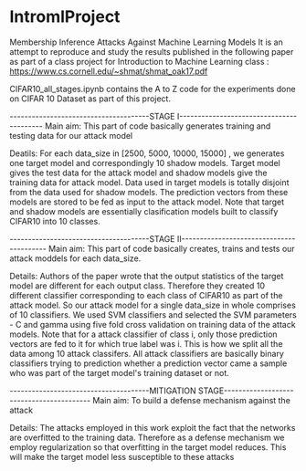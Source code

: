 # IntromlProject
Membership Inference Attacks Against Machine Learning Models
It is an attempt to reproduce and study the results published in the following paper as part of a class project for Introduction to Machine Learning class :
https://www.cs.cornell.edu/~shmat/shmat_oak17.pdf

CIFAR10_all_stages.ipynb contains the A to Z code for the experiments done on CIFAR 10 Dataset as part of this project.

--------------------------------------STAGE I-----------------------------------------
Main aim: This part of code basically generates training and testing data for our attack model

Deatils: For each data_size in [2500, 5000, 10000, 15000] , we generates one target model and correspondingly 10 shadow models. Target model gives the test data for the attack model and shadow models give the training data for attack model. Data used in target models is totally disjoint from the data used for shadow models. The prediction vectors from these models are stored to be fed as input to the attack model. Note that target and shadow models are essentially clasification models built to classify CIFAR10 into 10 classes.

--------------------------------------STAGE II-----------------------------------------
Main aim: This part of code basically creates, trains and tests our attack moddels for each data_size. 

Details: Authors of the paper wrote that the output statistics of the target model are different for each output class. Therefore they created 10 different classifier corresponding to each class of CIFAR10 as part of the attack model. So our attack model for a single data_size in whole comprises of 10 classifiers. We used SVM classifiers and selected the SVM parameters - C and gamma using five fold cross validation on training data of the attack models. Note that for a attack classifier of class i, only those prediction vectors are fed to it for which true label was i. This is how we split all the data among 10 attack classifers. All attack classifiers are basically binary classifiers trying to prediction whether a prediction vector came a sample who was part of the target model's training dataset or not.

--------------------------------------MITIGATION STAGE-----------------------------------------
Main aim: To build a defense mechanism against the attack

Details: The attacks employed in this work exploit the fact that the networks are overfitted to the training data. Therefore as a defense mechanism we employ regularization so that overfitting in the target model reduces. This will make the target model less susceptible to these attacks
